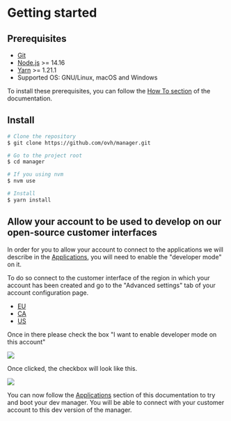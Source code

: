 # Getting started

## Prerequisites

- [Git](https://git-scm.com)
- [Node.js](https://nodejs.org/en/) >= 14.16
- [Yarn](https://yarnpkg.com/lang/en/) >= 1.21.1
- Supported OS: GNU/Linux, macOS and Windows

To install these prerequisites, you can follow the [How To section](/how-to/) of the documentation.

## Install

```sh
# Clone the repository
$ git clone https://github.com/ovh/manager.git

# Go to the project root
$ cd manager

# If you using nvm
$ nvm use

# Install
$ yarn install
```

## Allow your account to be used to develop on our open-source customer interfaces

In order for you to allow your account to connect to the applications we will describe in the [Applications](/guide/applications.html), you will need to enable the "developer mode" on it.

To do so connect to the customer interface of the region in which your account has been created and go to the "Advanced settings" tab of your account configuration page.
- [EU](https://ovh.com/manager/dedicated/#/useraccount/advanced)
- [CA](https://ca.ovh.com/manager/dedicated/#/useraccount/advanced)
- [US](https://us.ovhcloud.com/manager/dedicated/#/useraccount/advanced)

Once in there please check the box "I want to enable developer mode on this account"

![](/manager/assets/img/enabling-developer-mode.jpg)

Once clicked, the checkbox will look like this.

![](/manager/assets/img/developer-mode-enabled.jpg)

You can now follow the [Applications](/guide/applications.html) section of this documentation to try and boot your dev manager.
You will be able to connect with your customer account to this dev version of the manager.
